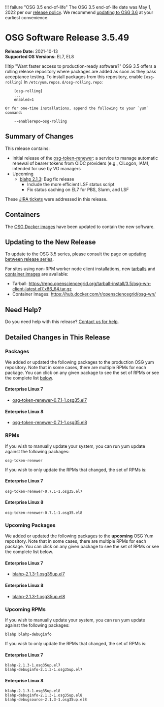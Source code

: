 !!! failure "OSG 3.5 end-of-life"
    The OSG 3.5 end-of-life date was May 1, 2022 per our
    [release policy](https://opensciencegrid.org/technology/policy/release-series/).
    We recommend
    [updating to OSG 3.6](../updating-to-osg-36.md)
    at your earliest convenience.

OSG Software Release 3.5.49
===========================

**Release Date:** 2021-10-13  
**Supported OS Versions:** EL7, EL8

!!!tip "Want faster access to production-ready software?"
    OSG 3.5 offers a rolling release repository where packages are added as soon as they pass acceptance testing.
    To install packages from this repository, enable `[osg-rolling]` in `/etc/yum.repos.d/osg-rolling.repo`:

        [osg-rolling]
        ...
        enabled=1

    Or for one-time installations, append the following to your `yum` command:

        --enablerepo=osg-rolling

Summary of Changes
------------------

This release contains:

-   Initial release of the [osg-token-renewer](https://opensciencegrid.org/docs/other/osg-token-renewer/): a service to manage automatic renewal of bearer tokens from OIDC providers (e.g., CILogon, IAM), intended for use by VO managers
-   Upcoming
    -   [blahp 2.1.3](https://github.com/htcondor/BLAH/releases/tag/v2.1.3): Bug fix release
        -   Include the more efficient LSF status script
        -   Fix status caching on EL7 for PBS, Slurm, and LSF

These
[JIRA tickets](https://opensciencegrid.atlassian.net/issues/?jql=project%20%3D%20SOFTWARE%20AND%20fixVersion%20in%20(3.5.49%2C3.5.49-upcoming)%20ORDER%20BY%20priority%20DESC%2C%20key%20DESC)
were addressed in this release.

Containers
----------

The [OSG Docker images](https://hub.docker.com/u/opensciencegrid/) have been updated to contain the new software.

Updating to the New Release
---------------------------

To update to the OSG 3.5 series, please consult the page on
[updating between release series](../updating-to-osg-35.md).

For sites using non-RPM worker node client installations, new [tarballs](../../worker-node/install-wn-tarball.md) and
[container images](../../worker-node/using-wn-containers.md) are available:

- Tarball: <https://repo.opensciencegrid.org/tarball-install/3.5/osg-wn-client-latest.el7.x86_64.tar.gz>
- Container Images: <https://hub.docker.com/r/opensciencegrid/osg-wn/>

Need Help?
----------

Do you need help with this release? [Contact us for help](../../common/help.md).

Detailed Changes in This Release
--------------------------------

### Packages

We added or updated the following packages to the production OSG yum repository.
Note that in some cases, there are multiple RPMs for each package.
You can click on any given package to see the set of RPMs or see the complete list [below](#rpms).

#### Enterprise Linux 7

-   [osg-token-renewer-0.7.1-1.osg35.el7](https://koji.chtc.wisc.edu/koji/search?match=glob&type=build&terms=osg-token-renewer-0.7.1-1.osg35.el7)

#### Enterprise Linux 8

-   [osg-token-renewer-0.7.1-1.osg35.el8](https://koji.chtc.wisc.edu/koji/search?match=glob&type=build&terms=osg-token-renewer-0.7.1-1.osg35.el8)

### RPMs

If you wish to manually update your system, you can run yum update against the following packages:

    osg-token-renewer 

If you wish to only update the RPMs that changed, the set of RPMs is:

#### Enterprise Linux 7

``` file
osg-token-renewer-0.7.1-1.osg35.el7
```

#### Enterprise Linux 8

``` file
osg-token-renewer-0.7.1-1.osg35.el8
```

### Upcoming Packages

We added or updated the following packages to the **upcoming** OSG Yum repository.
Note that in some cases, there are multiple RPMs for each package.
You can click on any given package to see the set of RPMs or see the complete list below.

#### Enterprise Linux 7

-   [blahp-2.1.3-1.osg35up.el7](https://koji.chtc.wisc.edu/koji/search?match=glob&type=build&terms=blahp-2.1.3-1.osg35up.el7)

#### Enterprise Linux 8

-   [blahp-2.1.3-1.osg35up.el8](https://koji.chtc.wisc.edu/koji/search?match=glob&type=build&terms=blahp-2.1.3-1.osg35up.el8)

### Upcoming RPMs

If you wish to manually update your system, you can run yum update against the following packages:

    blahp blahp-debuginfo 

If you wish to only update the RPMs that changed, the set of RPMs is:

#### Enterprise Linux 7

``` file
blahp-2.1.3-1.osg35up.el7
blahp-debuginfo-2.1.3-1.osg35up.el7
```

#### Enterprise Linux 8

``` file
blahp-2.1.3-1.osg35up.el8
blahp-debuginfo-2.1.3-1.osg35up.el8
blahp-debugsource-2.1.3-1.osg35up.el8
```
